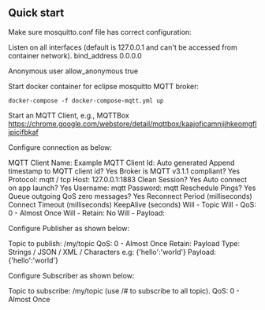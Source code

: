## Quick start

Make sure mosquitto.conf file has correct configuration:

Listen on all interfaces (default is 127.0.0.1 and can't be accessed from container network).
    bind_address 0.0.0.0

Anonymous user
    allow_anonymous true


Start docker container for eclipse mosquitto MQTT broker:

    docker-compose -f docker-compose-mqtt.yml up

Start an MQTT Client, e.g., MQTTBox https://chrome.google.com/webstore/detail/mqttbox/kaajoficamnjijhkeomgfljpicifbkaf

Configure connection as below:

MQTT Client Name: Example
MQTT Client Id: Auto generated
Append timestamp to MQTT client id? Yes
Broker is MQTT v3.1.1 compliant? Yes
Protocol: mqtt / tcp
Host: 127.0.0.1:1883
Clean Session? Yes
Auto connect on app launch? Yes
Username: mqtt
Password: mqtt
Reschedule Pings? Yes
Queue outgoing QoS zero messages? Yes
Reconnect Period (milliseconds) 
Connect Timeout (milliseconds) 
KeepAlive (seconds) 
Will - Topic 
Will - QoS: 0 - Almost Once
Will - Retain: No
Will - Payload: 

Configure Publisher as shown below:

Topic to publish: /my/topic
QoS: 0 - Almost Once
Retain: 
Payload Type: Strings / JSON / XML / Characters
e.g: {'hello':'world'}
Payload: {'hello':'world'}

Configure Subscriber as shown below:

Topic to subscribe: /my/topic   (use /# to subscribe to all topic). 
QoS: 0 - Almost Once



